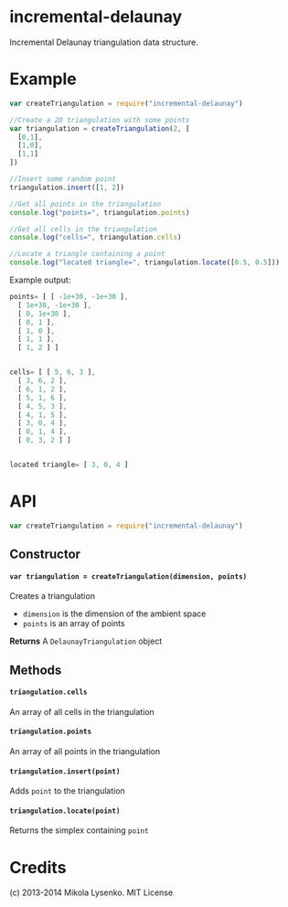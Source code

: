 incremental-delaunay
====================
Incremental Delaunay triangulation data structure.

# Example

```javascript
var createTriangulation = require("incremental-delaunay")

//Create a 2D triangulation with some points
var triangulation = createTriangulation(2, [
  [0,1],
  [1,0],
  [1,1]
])

//Insert some random point
triangulation.insert([1, 2])

//Get all points in the triangulation
console.log("points=", triangulation.points)

//Get all cells in the triangulation
console.log("cells=", triangulation.cells)

//Locate a triangle containing a point
console.log("located triangle=", triangulation.locate([0.5, 0.5]))
```

Example output:

```javascript
points= [ [ -1e+30, -1e+30 ],
  [ 1e+30, -1e+30 ],
  [ 0, 1e+30 ],
  [ 0, 1 ],
  [ 1, 0 ],
  [ 1, 1 ],
  [ 1, 2 ] ]


cells= [ [ 5, 6, 3 ],
  [ 3, 6, 2 ],
  [ 6, 1, 2 ],
  [ 5, 1, 6 ],
  [ 4, 5, 3 ],
  [ 4, 1, 5 ],
  [ 3, 0, 4 ],
  [ 0, 1, 4 ],
  [ 0, 3, 2 ] ]


located triangle= [ 3, 0, 4 ]
```



# API

```javascript
var createTriangulation = require("incremental-delaunay")
```

## Constructor

#### `var triangulation = createTriangulation(dimension, points)`
Creates a triangulation

* `dimension` is the dimension of the ambient space
* `points` is an array of points

**Returns** A `DelaunayTriangulation` object

## Methods

#### `triangulation.cells`
An array of all cells in the triangulation

#### `triangulation.points`
An array of all points in the triangulation

#### `triangulation.insert(point)`
Adds `point` to the triangulation

#### `triangulation.locate(point)`
Returns the simplex containing `point`

# Credits
(c) 2013-2014 Mikola Lysenko. MIT License